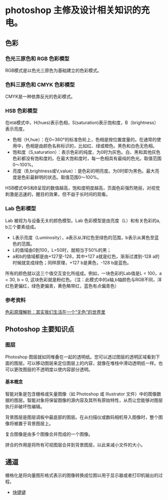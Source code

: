 # photoshop 主修及设计相关知识的充电。

## 色彩

### 色光三原色和 RGB 色彩模型
RGB模式是以色光三原色为基础建立的色彩模式。

### 色料三原色和 CMYK 色彩模型
CMYK是一种依靠反光的色彩模式。

### HSB 色彩模型
在`HSB`模式中，H(hues)表示色相，S(saturation)表示饱和度，B（brightness）表示亮度。

* 色相（H,hue）：在0~360°的标准色轮上，色相是按位置度量的。在通常的使用中，色相是由颜色名称标识的，比如红、绿或橙色。黑色和白色无色相。
* 饱和度（S,saturation）：表示色彩的纯度，为0时为灰色。白、黑和其他灰色色彩都没有饱和度的。在最大饱和度时，每一色相具有最纯的色光。取值范围0～100%。
* 亮度（B,brightness或V,value）：是色彩的明亮度。为0时即为黑色。最大亮度是色彩最鲜明的状态。取值范围0～100%。

HSB模式中S和B呈现的数值越高，饱和度明度越高，页面色彩强烈艳丽，对视觉刺激是迅速的，醒目的效果，但不益于长时间的观看。

### Lab 色彩模型
 Lab 被视为与设备无关的颜色模型。Lab 色彩模型是由亮度（L）和有关色彩的a, b三个要素组成。

* L表示亮度（Luminosity），a表示从洋红色至绿色的范围，b表示从黄色至蓝色的范围。
* L的值域由0到100，L=50时，就相当于50%的黑；
* a和b的值域都是由+127至-128，其中+127 a就是红色，渐渐过渡到-128 a的时候就变成绿色；同样原理，+127 b是黄色，-128 b是蓝色。

所有的颜色就以这三个值交互变化所组成。例如，一块色彩的Lab值是L = 100，a = 30, b = 0, 这块色彩就是粉红色。（注：此模式中的a轴,b轴颜色与RGB不同，洋红色更偏红，绿色更偏青，黄色略带红，蓝色有点偏青色）

### 参考资料
[色彩原理解析：其实我们生活在一个“无色”的世界里](https://zhuanlan.zhihu.com/p/53547719)      


## Photoshop 主要知识点

### 图层
Photoshop 图层就如同堆叠在一起的透明纸。您可以透过图层的透明区域看到下面的图层。可以移动图层来定位图层上的内容，就像在堆栈中滑动透明纸一样。也可以更改图层的不透明度以使内容部分透明。

#### 基本概念
智能对象是包含栅格或矢量图像（如 Photoshop 或 Illustrator 文件）中的图像数据的图层。智能对象将保留图像的源内容及其所有原始特性，从而让您能够对图层执行非破坏性编辑。

背景图层是图层调板中最底部的图层。在从扫描仪或数码相机导入图像时，整个图像将被置于背景图层上。

复合图像是由多个图像合并而成的一个图像。

拼合的作用是将所有可视图层合并到背景图层，以此来减小文件的大小。

## 通道

栅格化是将向量图形格式表示的图像转换成位图以用于显示器或者打印机输出的过程。

- [快捷键](shortcut.md)     
